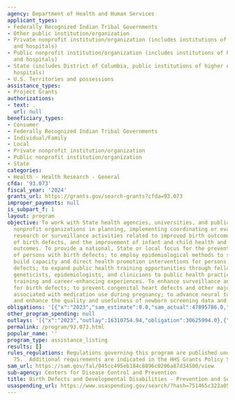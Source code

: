 ```yaml
---
agency: Department of Health and Human Services
applicant_types:
- Federally Recognized Indian Tribal Governments
- Other public institution/organization
- Private nonprofit institution/organization (includes institutions of higher education
  and hospitals)
- Public nonprofit institution/organization (includes institutions of higher education
  and hospitals)
- State (includes District of Columbia, public institutions of higher education and
  hospitals)
- U.S. Territories and possessions
assistance_types:
- Project Grants
authorizations:
- text: .
  url: null
beneficiary_types:
- Consumer
- Federally Recognized Indian Tribal Governments
- Individual/Family
- Local
- Private nonprofit institution/organization
- Public nonprofit institution/organization
- State
categories:
- Health - Health Research - General
cfda: '93.073'
fiscal_year: '2024'
grants_url: https://grants.gov/search-grants?cfda=93.073
improper_payments: null
is_subpart_f: 1
layout: program
objective: To work with State health agencies, universities, and public and private
  nonprofit organizations in planning, implementing coordinating or evaluating programs,
  research or surveillance activities related to improved birth outcomes, prevention
  of birth defects, and the improvement of infant and child health and developmental
  outcomes. To provide a national, State or local focus for the prevention of conditions
  of persons with birth defects; to employ epidemiological methods to set priorities,
  build capacity and direct health promotion interventions for persons with birth
  defects; to expand public health training opportunities through fellowships to introduce
  geneticists, epidemiologists, and clinicians to public health practice through education,
  training and career-enhancing experiences. To enhance surveillance and research
  for birth defects; to prevent congenital heart defects and other major birth defects
  associated with medication use during pregnancy; to advance neural tube defect prevention;
  and enhance the quality and usefulness of newborn screening data and programs.
obligations: '[{"x":"2023","sam_estimate":0.0,"sam_actual":47895786.0,"usa_spending_actual":47843928.24},{"x":"2024","sam_estimate":0.0,"sam_actual":63224544.0,"usa_spending_actual":0.0},{"x":"2025","sam_estimate":0.0,"sam_actual":47895786.0,"usa_spending_actual":0.0}]'
other_program_spending: null
outlays: '[{"x":"2023","outlay":16310754.94,"obligation":30625994.0},{"x":"2024","outlay":0.0,"obligation":0.0},{"x":"2025","outlay":0.0,"obligation":0.0}]'
permalink: /program/93.073.html
popular_name: ''
program_type: assistance_listing
results: []
rules_regulations: Regulations governing this program are published under 45 CFR Part
  75.  Additional requirements are indicated in the HHS Grants Policy Statement.
sam_url: https://sam.gov/fal/045cc495eb184c8896c0206a87d34500/view
sub-agency: Centers for Disease Control and Prevention
title: Birth Defects and Developmental Disabilities - Prevention and Surveillance
usaspending_url: https://www.usaspending.gov/search/?hash=751465c322a05d92ad9b16ebbb287847
---
```

